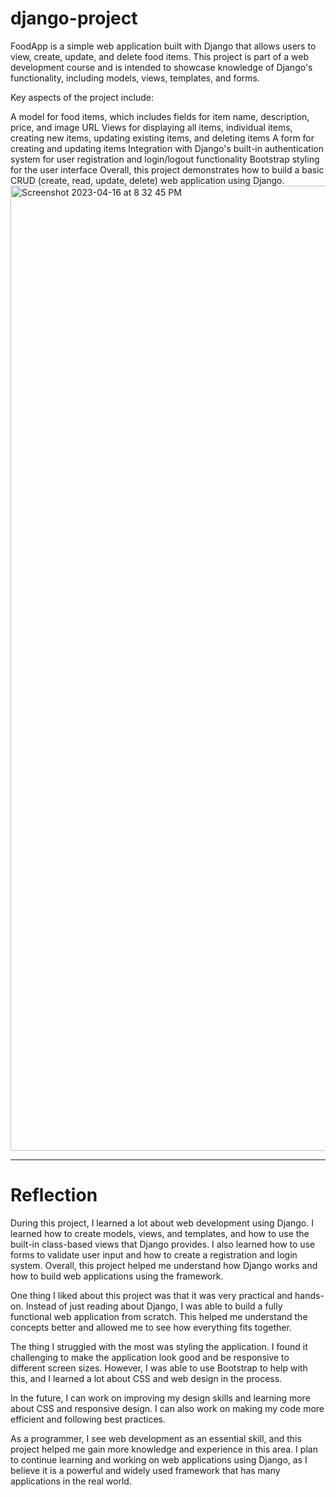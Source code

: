 # django-project

FoodApp is a simple web application built with Django that allows users to view, create, update, and delete food items. This project is part of a web development course and is intended to showcase knowledge of Django's functionality, including models, views, templates, and forms.

Key aspects of the project include:

A model for food items, which includes fields for item name, description, price, and image URL
Views for displaying all items, individual items, creating new items, updating existing items, and deleting items
A form for creating and updating items
Integration with Django's built-in authentication system for user registration and login/logout functionality
Bootstrap styling for the user interface
Overall, this project demonstrates how to build a basic CRUD (create, read, update, delete) web application using Django.
<img width="1544" alt="Screenshot 2023-04-16 at 8 32 45 PM" src="https://user-images.githubusercontent.com/65695200/232371624-1af7a283-0602-4688-af1b-96f1f965d0d3.png">

****
# Reflection


During this project, I learned a lot about web development using Django. I learned how to create models, views, and templates, and how to use the built-in class-based views that Django provides. I also learned how to use forms to validate user input and how to create a registration and login system. Overall, this project helped me understand how Django works and how to build web applications using the framework.

One thing I liked about this project was that it was very practical and hands-on. Instead of just reading about Django, I was able to build a fully functional web application from scratch. This helped me understand the concepts better and allowed me to see how everything fits together.

The thing I struggled with the most was styling the application. I found it challenging to make the application look good and be responsive to different screen sizes. However, I was able to use Bootstrap to help with this, and I learned a lot about CSS and web design in the process.

In the future, I can work on improving my design skills and learning more about CSS and responsive design. I can also work on making my code more efficient and following best practices.

As a programmer, I see web development as an essential skill, and this project helped me gain more knowledge and experience in this area. I plan to continue learning and working on web applications using Django, as I believe it is a powerful and widely used framework that has many applications in the real world.
